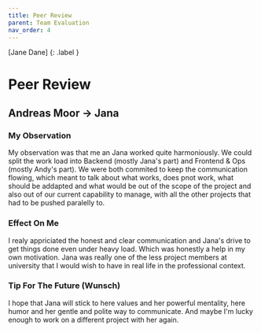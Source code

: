 ```yaml
---
title: Peer Review
parent: Team Evaluation
nav_order: 4
---
```


[Jane Dane]
{: .label }

# Peer Review

## Andreas Moor -> Jana

### My Observation

My observation was that me an Jana worked quite harmoniously. We could split the work load into Backend (mostly Jana's part) and Frontend & Ops (mostly Andy's part). We were both commited to keep the communication flowing, which meant to talk about what works, does pnot work, what should be addapted and what would be out of the scope of the project and also out of our current capability to manage, with all the other projects that had to be pushed paralelly to.

### Effect On Me

I realy appriciated the honest and clear communication and Jana's drive to get things done even under heavy load. Which was honestly a help in my own motivation. Jana was really one of the less project members at university that I would wish to have in real life in the professional context.

### Tip For The Future (Wunsch)

I hope that Jana will stick to here values and her powerful mentality, here humor and her gentle and polite way to communicate. And maybe I'm lucky enough to work on a different project with her again.